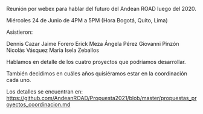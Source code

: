 Reunión por webex para hablar del futuro del Andean ROAD luego del 2020.

Miércoles 24 de Junio de 4PM a 5PM (Hora Bogotá, Quito, Lima)

Asistieron:

Dennis Cazar
Jaime Forero
Erick Meza
Ángela Pérez
Giovanni Pinzón
Nicolás Vásquez
Maria Isela Zeballos

Hablamos en detalle de los cuatro proyectos que podríamos desarrollar. 

También decidimos en cuáles años quisiéramos estar en la coordinación cada uno.

Los detalles se encuentran en: 
https://github.com/AndeanROAD/Propuesta2021/blob/master/propuestas_proyectos_coordinacion.md
